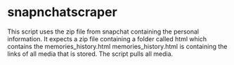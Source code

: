 # snapnchatscraper
This script uses the zip file from snapchat containing the personal information. 
It expects a zip file containing a folder called html which contains the memories_history.html 
memories_history.html is containing the links of all media that is stored. The script pulls all media.
